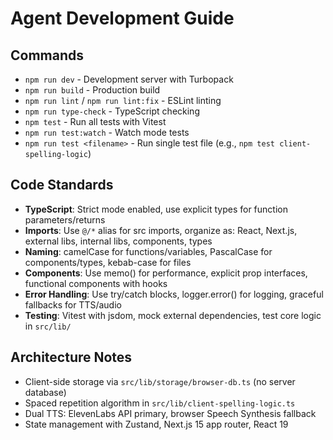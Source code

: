 # Agent Development Guide

## Commands
- `npm run dev` - Development server with Turbopack
- `npm run build` - Production build
- `npm run lint` / `npm run lint:fix` - ESLint linting
- `npm run type-check` - TypeScript checking
- `npm test` - Run all tests with Vitest
- `npm run test:watch` - Watch mode tests
- `npm run test <filename>` - Run single test file (e.g., `npm test client-spelling-logic`)

## Code Standards
- **TypeScript**: Strict mode enabled, use explicit types for function parameters/returns
- **Imports**: Use `@/*` alias for src imports, organize as: React, Next.js, external libs, internal libs, components, types
- **Naming**: camelCase for functions/variables, PascalCase for components/types, kebab-case for files
- **Components**: Use memo() for performance, explicit prop interfaces, functional components with hooks
- **Error Handling**: Use try/catch blocks, logger.error() for logging, graceful fallbacks for TTS/audio
- **Testing**: Vitest with jsdom, mock external dependencies, test core logic in `src/lib/`

## Architecture Notes
- Client-side storage via `src/lib/storage/browser-db.ts` (no server database)
- Spaced repetition algorithm in `src/lib/client-spelling-logic.ts`  
- Dual TTS: ElevenLabs API primary, browser Speech Synthesis fallback
- State management with Zustand, Next.js 15 app router, React 19